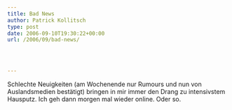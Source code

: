 ```yaml
---
title: Bad News
author: Patrick Kollitsch
type: post
date: 2006-09-10T19:30:22+00:00
url: /2006/09/bad-news/




---
```

Schlechte Neuigkeiten (am Wochenende nur Rumours und nun von Auslandsmedien best&auml;tigt) bringen in mir immer den Drang zu intensivstem Hausputz. Ich geh dann morgen mal wieder online. Oder so.